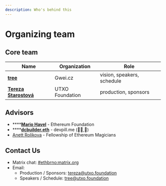 ```yaml
---
description: Who's behind this
---
```


# Organizing team

## Core team

| Name                                                           | Organization    | Role                       |
| -------------------------------------------------------------- | --------------- | -------------------------- |
| ****[**tree**](https://twitter.com/treecz)****                 | Gwei.cz         | vision, speakers, schedule |
| ****[**Tereza Starostová**](https://twitter.com/tatereza5)**** | UTXO Foundation | production, sponsors       |

## Advisors

* ****[**Mario Havel**](https://twitter.com/TMIYChao) - Ethereum Foundation
* ****[**dcbuilder.eth**](https://twitter.com/DCbuild3r) - devpill.me (👨‍💻,💊)
* [Anett Rolikova](https://twitter.com/AnettRolikova) - Fellowship of Ethereum Magicians

## Contact Us

* Matrix chat: [#ethbrno:matrix.org](https://matrix.to/#/#ethbrno:matrix.org)
* Email:
  * Production / Sponsors: [tereza@utxo.foundation](mailto:tereza@utxo.foundation)
  * Speakers / Schedule: [tree@utxo.foundation](mailto:tree@utxo.foundation)
